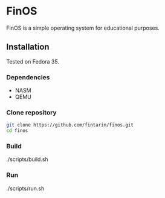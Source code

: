 # FinOS

FinOS is a simple operating system for educational purposes.

## Installation

Tested on Fedora 35.

### Dependencies

* NASM
* QEMU

### Clone repository

```sh
git clone https://github.com/fintarin/finos.git
cd finos
```

### Build

./scripts/build.sh

### Run

./scripts/run.sh
